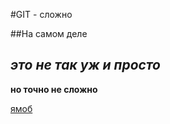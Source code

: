#GIT - сложно

##На самом деле

*это не так уж и просто*  
----  
**но точно не сложно**

[ямоб](https://www.yandex.ru "Я моб, и я люблю Яндекс!")
